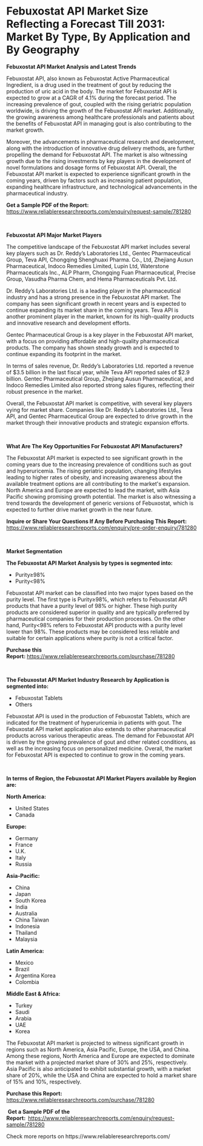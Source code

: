 <p><h1>Febuxostat API Market Size Reflecting a Forecast Till 2031: Market By Type, By Application and By Geography</h1></p><p><strong>Febuxostat API Market Analysis and Latest Trends</strong></p>
<p><p>Febuxostat API, also known as Febuxostat Active Pharmaceutical Ingredient, is a drug used in the treatment of gout by reducing the production of uric acid in the body. The market for Febuxostat API is expected to grow at a CAGR of 4.1% during the forecast period. The increasing prevalence of gout, coupled with the rising geriatric population worldwide, is driving the growth of the Febuxostat API market. Additionally, the growing awareness among healthcare professionals and patients about the benefits of Febuxostat API in managing gout is also contributing to the market growth.</p><p>Moreover, the advancements in pharmaceutical research and development, along with the introduction of innovative drug delivery methods, are further propelling the demand for Febuxostat API. The market is also witnessing growth due to the rising investments by key players in the development of novel formulations and dosage forms of Febuxostat API. Overall, the Febuxostat API market is expected to experience significant growth in the coming years, driven by factors such as increasing patient population, expanding healthcare infrastructure, and technological advancements in the pharmaceutical industry.</p></p>
<p><strong>Get a Sample PDF of the Report:&nbsp;</strong> <a href="https://www.reliableresearchreports.com/enquiry/request-sample/781280">https://www.reliableresearchreports.com/enquiry/request-sample/781280</a></p>
<p>&nbsp;</p>
<p><strong>Febuxostat API Major Market Players</strong></p>
<p><p>The competitive landscape of the Febuxostat API market includes several key players such as Dr. Reddy’s Laboratories Ltd., Gentec Pharmaceutical Group, Teva API, Chongqing Shenghuaxi Pharma. Co., Ltd, Zhejiang Ausun Pharmaceutical, Indoco Remedies Limited, Lupin Ltd, Waterstone Pharmaceuticals Inc., ALP Pharm, Chongqing Fuan Pharmaceutical, Precise Group, Vasudha Pharma Chem, and Hema Pharmaceuticals Pvt. Ltd.</p><p>Dr. Reddy’s Laboratories Ltd. is a leading player in the pharmaceutical industry and has a strong presence in the Febuxostat API market. The company has seen significant growth in recent years and is expected to continue expanding its market share in the coming years. Teva API is another prominent player in the market, known for its high-quality products and innovative research and development efforts.</p><p>Gentec Pharmaceutical Group is a key player in the Febuxostat API market, with a focus on providing affordable and high-quality pharmaceutical products. The company has shown steady growth and is expected to continue expanding its footprint in the market.</p><p>In terms of sales revenue, Dr. Reddy’s Laboratories Ltd. reported a revenue of $3.5 billion in the last fiscal year, while Teva API reported sales of $2.9 billion. Gentec Pharmaceutical Group, Zhejiang Ausun Pharmaceutical, and Indoco Remedies Limited also reported strong sales figures, reflecting their robust presence in the market.</p><p>Overall, the Febuxostat API market is competitive, with several key players vying for market share. Companies like Dr. Reddy’s Laboratories Ltd., Teva API, and Gentec Pharmaceutical Group are expected to drive growth in the market through their innovative products and strategic expansion efforts.</p></p>
<p>&nbsp;</p>
<p><strong>What Are The Key Opportunities For Febuxostat API Manufacturers?</strong></p>
<p><p>The Febuxostat API market is expected to see significant growth in the coming years due to the increasing prevalence of conditions such as gout and hyperuricemia. The rising geriatric population, changing lifestyles leading to higher rates of obesity, and increasing awareness about the available treatment options are all contributing to the market's expansion. North America and Europe are expected to lead the market, with Asia Pacific showing promising growth potential. The market is also witnessing a trend towards the development of generic versions of Febuxostat, which is expected to further drive market growth in the near future.</p></p>
<p><strong>Inquire or Share Your Questions If Any Before Purchasing This Report:</strong> <a href="https://www.reliableresearchreports.com/enquiry/pre-order-enquiry/781280">https://www.reliableresearchreports.com/enquiry/pre-order-enquiry/781280</a></p>
<p>&nbsp;</p>
<p><strong>Market Segmentation</strong></p>
<p><strong>The Febuxostat API Market Analysis by types is segmented into:</strong></p>
<p><ul><li>Purity≥98%</li><li>Purity<98%</li></ul></p>
<p><p>Febuxostat API market can be classified into two major types based on the purity level. The first type is Purity≥98%, which refers to Febuxostat API products that have a purity level of 98% or higher. These high purity products are considered superior in quality and are typically preferred by pharmaceutical companies for their production processes. On the other hand, Purity<98% refers to Febuxostat API products with a purity level lower than 98%. These products may be considered less reliable and suitable for certain applications where purity is not a critical factor.</p></p>
<p><strong>Purchase this Report:&nbsp;</strong><a href="https://www.reliableresearchreports.com/purchase/781280">https://www.reliableresearchreports.com/purchase/781280</a></p>
<p>&nbsp;</p>
<p><strong>The Febuxostat API Market Industry Research by Application is segmented into:</strong></p>
<p><ul><li>Febuxostat Tablets</li><li>Others</li></ul></p>
<p><p>Febuxostat API is used in the production of Febuxostat Tablets, which are indicated for the treatment of hyperuricemia in patients with gout. The Febuxostat API market application also extends to other pharmaceutical products across various therapeutic areas. The demand for Febuxostat API is driven by the growing prevalence of gout and other related conditions, as well as the increasing focus on personalized medicine. Overall, the market for Febuxostat API is expected to continue to grow in the coming years.</p></p>
<p>&nbsp;</p>
<p><strong>In terms of Region, the Febuxostat API Market Players available by Region are:</strong></p>
<p>
    <p> <strong> North America: </strong>
        <ul>
            <li>United States</li>
            <li>Canada</li>
        </ul>
        </p> 
    <p> <strong> Europe: </strong>
        <ul>
            <li>Germany</li>
            <li>France</li>
            <li>U.K.</li>
            <li>Italy</li>
            <li>Russia</li>
        </ul>
        </p> 
    <p> <strong> Asia-Pacific: </strong>
        <ul>
            <li>China</li>
            <li>Japan</li>
            <li>South Korea</li>
            <li>India</li>
            <li>Australia</li>
            <li>China Taiwan</li>
            <li>Indonesia</li>
            <li>Thailand</li>
            <li>Malaysia</li>
        </ul>
        </p> 
    <p> <strong> Latin America: </strong>
        <ul>
            <li>Mexico</li>
            <li>Brazil</li>
            <li>Argentina Korea</li>
            <li>Colombia</li>
        </ul>
        </p> 
    <p> <strong> Middle East & Africa: </strong>
        <ul>
            <li>Turkey</li>
            <li>Saudi</li>
            <li>Arabia</li>
            <li>UAE</li>
            <li>Korea</li>
        </ul>
    </p>
    </p>
<p><p>The Febuxostat API market is projected to witness significant growth in regions such as North America, Asia Pacific, Europe, the USA, and China. Among these regions, North America and Europe are expected to dominate the market with a projected market share of 30% and 25%, respectively. Asia Pacific is also anticipated to exhibit substantial growth, with a market share of 20%, while the USA and China are expected to hold a market share of 15% and 10%, respectively.</p></p>
<p><strong>Purchase this Report: </strong><a href="https://www.reliableresearchreports.com/purchase/781280">https://www.reliableresearchreports.com/purchase/781280</a></p>
<p>&nbsp;<strong>Get a Sample PDF of the Report:&nbsp;&nbsp;</strong><a href="https://www.reliableresearchreports.com/enquiry/request-sample/781280">https://www.reliableresearchreports.com/enquiry/request-sample/781280</a></p>
<p><strong></strong></p>
<p>Check more reports on https://www.reliableresearchreports.com/</p>
